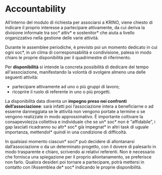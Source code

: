 # Accountability

All’interno del modulo di richiesta per associarsi a KRINO, viene chiesto di indicare il proprio interesse a partecipare attivamente, da cui deriva la divisione informale tra soc\* attiv\* e sostenitor\* che aiuta a livello organizzativo nella gestione delle varie attività.

Durante le assemblee periodiche, è previsto poi un momento dedicato in cui ogni soc\*, in un clima di corresponsabilità e condivisione, palesa in modo chiaro le proprie disponibilità per il quadrimestre di riferimento.&#x20;

Per **disponibilità** si intende la concreta possibilità di dedicare del tempo all'associazione, manifestando la volontà di svolgere almeno una delle seguenti attività:&#x20;

* partecipare attivamente ad uno o più gruppi di lavoro;&#x20;
* ricoprire il ruolo di referente in uno o più progetti.

La disponibilità data diventa un **impegno preso nei confronti dell’associazione**: sarà infatti poi l’associazione intera a beneficiarne o ad esserne danneggiata se le attività non vengono portate a termine o se vengono realizzate in modo approssimativo. È importante coltivare la consapevolezza collettiva e individuale che se un\* soc\* non è “affidabile”, i gap lasciati ricadranno su altr\* soc\* già impegnat\* in altri task di uguale importanza, mettendol\* quindi in una condizione di difficoltà.

In qualsiasi momento ciascun\* soci\* può decidere di allontanarsi dall’associazione o da un determinato progetto, con il dovere di palesarlo in modo trasparente e chiaro, scrivendo ai relativi referenti. Non è necessario che fornisca una spiegazione per il proprio allontanamento, se preferisce non farlo. Qualora desideri poi tornare a partecipare, potrà mettersi in contatto con l’Assemblea de\* soc\* indicando le proprie disponibilità.

